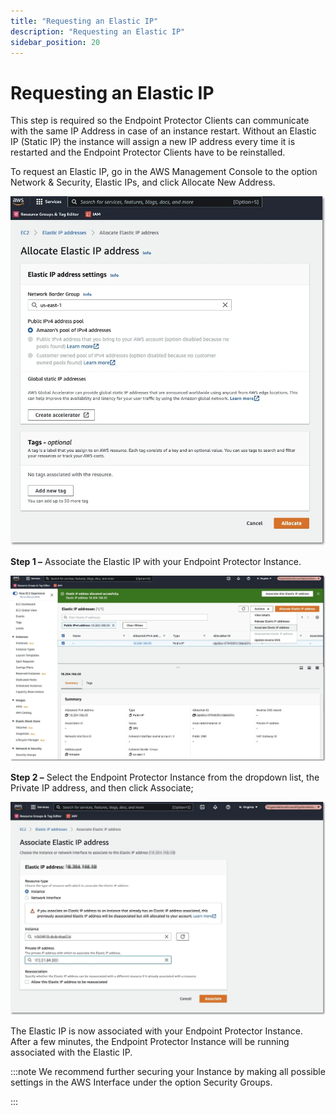 ```yaml
---
title: "Requesting an Elastic IP"
description: "Requesting an Elastic IP"
sidebar_position: 20
---
```


# Requesting an Elastic IP

This step is required so the Endpoint Protector Clients can communicate with the same IP Address in
case of an instance restart. Without an Elastic IP (Static IP) the instance will assign a new IP
address every time it is restarted and the Endpoint Protector Clients have to be reinstalled.

To request an Elastic IP, go in the AWS Management Console to the option Network & Security, Elastic
IPs, and click Allocate New Address.

![ Allocate Elastic IP Address](allocateelasticip.webp)

**Step 1 –** Associate the Elastic IP with your Endpoint Protector Instance.

![Associating the Elastic IP with your Instance.](allocationsuccessful.webp)

**Step 2 –** Select the Endpoint Protector Instance from the dropdown list, the Private IP address,
and then click Associate;

![Associating Elastic IP Address](associateelasticip.webp)

The Elastic IP is now associated with your Endpoint Protector Instance. After a few minutes, the
Endpoint Protector Instance will be running associated with the Elastic IP.

:::note
We recommend further securing your Instance by making all possible settings in the AWS
Interface under the option Security Groups.

:::
